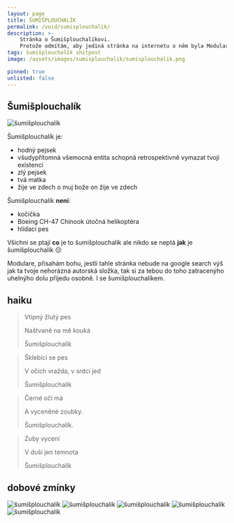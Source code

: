 ```yaml
---
layout: page
title: ŠUMIŠPLOUCHALÍK
permalink: /void/sumisplouchalik/
description: >- 
    Stránka o Šumišplouchalíkovi.
    Protože odmítám, aby jediná stránka na internetu o něm byla Modularova autorská složka.
tags: šumišplouchalík shitpost
image: /assets/images/sumisplouchalik/sumisplouchalik.png

pinned: true
unlisted: false
---
```


## Šumišplouchalík

<img class="float-right p-5" src="/assets/images/sumisplouchalik/sumisplouchalik.png" alt="šumišplouchalík">

Šumišplouchalík je:
- hodný pejsek
- všudypřítomná všemocná entita schopná retrospektivně vymazat tvojí existenci
- zlý pejsek
- tvá matka
- žije ve zdech o muj bože on žije ve zdech

Šumišplouchalík **není**:
- kočička
- Boeing CH-47 Chinook útočná helikoptéra
- hlídací pes

Všichni se ptají **co** je to šumišplouchalík ale nikdo se neptá **jak** je šumišplouchalík 😔

Modulare, přísahám bohu, jestli tahle stránka nebude na google search výš jak ta tvoje nehorázná autorská složka, tak si za tebou do toho zatracenýho uhelnýho dolu přijedu osobně. I se šumišplouchalíkem.

## haiku

> Vtipný žlutý pes
> 
> Naštvaně na mě kouká
> 
> Šumišplouchalík

> Šklebící se pes
> 
> V očích vražda, v srdci jed
> 
> Šumišplouchalík

> Černé oči má
> 
> A vyceněné zoubky.
> 
> Šumišplouchalík.

> Zuby vycení
> 
> V duši jen temnota
> 
> Šumišplouchalík

## dobové zmínky

<img src="/assets/images/sumisplouchalik/2.png" class="min-w-full" alt="šumišplouchalík">
<img src="/assets/images/sumisplouchalik/3.png" class="min-w-full" alt="šumišplouchalík">
<img src="/assets/images/sumisplouchalik/4.png" class="min-w-full" alt="šumišplouchalík">
<img src="/assets/images/sumisplouchalik/5.png" class="min-w-full" alt="šumišplouchalík">
<img src="/assets/images/sumisplouchalik/1.png" class="min-w-full" alt="šumišplouchalík">